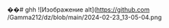 ��#   g h h 
 
![Изображение alt](https://github.com /Gamma212/dz/blob/main/2024-02-23_13-05-04.png
